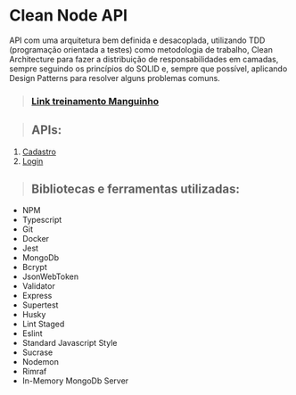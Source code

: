 # **Clean Node API**

API com uma arquitetura bem definida e desacoplada, utilizando TDD (programação orientada a testes) como metodologia de trabalho, Clean Architecture para fazer a distribuição de responsabilidades em camadas, sempre seguindo os princípios do SOLID e, sempre que possível, aplicando Design Patterns para resolver alguns problemas comuns.
> ### [Link treinamento Manguinho](https://www.udemy.com/course/tdd-com-mango/?referralCode=B53CE5CA2B9AFA5A6FA1)

> ## APIs:

1. [Cadastro](./requirements/signup.md)
2. [Login](./requirements/login.md)

> ## Bibliotecas e ferramentas utilizadas:
* NPM
* Typescript
* Git
* Docker
* Jest
* MongoDb
* Bcrypt
* JsonWebToken
* Validator
* Express
* Supertest
* Husky
* Lint Staged
* Eslint
* Standard Javascript Style
* Sucrase
* Nodemon
* Rimraf
* In-Memory MongoDb Server